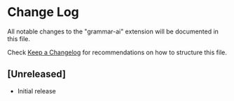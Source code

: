 # Change Log

All notable changes to the "grammar-ai" extension will be documented in this file.

Check [Keep a Changelog](http://keepachangelog.com/) for recommendations on how to structure this file.

## [Unreleased]

- Initial release